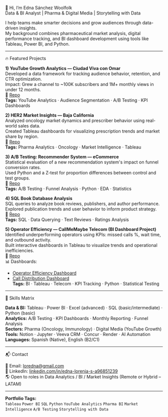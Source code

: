👋 Hi, I’m Edna Sánchez Woolfolk  
Data & BI Analyst | Pharma & Digital Media | Storytelling with Data  

I help teams make smarter decisions and grow audiences through data-driven insights.  
My background combines pharmaceutical market analysis, digital performance tracking, and BI dashboard development using tools like Tableau, Power BI, and Python.

---

🔥 Featured Projects

**1) YouTube Growth Analytics — Ciudad Viva con Omar**  
Developed a data framework for tracking audience behavior, retention, and CTR optimization.  
Impact: Grew a channel to ~100K subscribers and 1M+ monthly views in under 12 months.  
🔗 [Repo](https://github.com/ednasanchez-analytics/youtube-analytics-growth)  
**Tags:** YouTube Analytics · Audience Segmentation · A/B Testing · KPI Dashboards  

**2) HER2 Market Insights — Baja California**  
Analyzed oncology market dynamics and prescriber behavior using real-world sales data.  
Created Tableau dashboards for visualizing prescription trends and market share by region.  
🔗 [Repo](https://github.com/ednasanchez-analytics/her2-market-insights-baja)  
**Tags:** Pharma Analytics · Oncology · Market Intelligence · Tableau  

**3) A/B Testing: Recommender System — eCommerce**  
Statistical evaluation of a new recommendation system's impact on funnel conversion rates.  
Used Python and a Z-test for proportion differences between control and test groups.  
🔗 [Repo](https://github.com/yourusername/AB_TEST)  
**Tags:** A/B Testing · Funnel Analysis · Python · EDA · Statistics  

**4) SQL Book Database Analysis**  
SQL queries to analyze book reviews, publishers, and author performance.  
Explored publication trends and user behavior to inform product strategy.  
🔗 [Repo](https://github.com/yourusername/PROYECTO_SQL)  
**Tags:** SQL · Data Querying · Text Reviews · Ratings Analysis  

**5) Operator Efficiency — CallMeMaybe Telecom (BI Dashboard Project)**  
Identified underperforming operators using KPIs: missed calls %, wait time, and outbound activity.  
Built interactive dashboards in Tableau to visualize trends and operational inefficiencies.  
🔗 [Repo](https://github.com/yourusername/Analisis_de_Eficiencia_de_Operadores_CallMeMaybe_revisado)  
📊 Dashboards:  
- [Operator Efficiency Dashboard](https://public.tableau.com/views/DashboardFinalTripleTenCallMeMaybeSprint14OperadoresIneficaces/Dashboard1Eficiencia)  
- [Call Distribution Dashboard](https://public.tableau.com/views/DashboardFinalTripleTenCallMeMaybeSprint14/Dashboard2Distribucin)  
**Tags:** BI · Tableau · Telecom · KPI Tracking · Python · Statistical Testing  

---

🧠 Skills Matrix

**Data & BI:** Tableau · Power BI · Excel (advanced) · SQL (basic/intermediate) · Python (basic)  
**Analytics:** A/B Testing · KPI Dashboards · Monthly Reporting · Funnel Analysis  
**Sectors:** Pharma (Oncology, Immunology) · Digital Media (YouTube Growth)  
**Tools:** Notion · Jupyter · Veeva CRM · Concur · Render · AI Automation  
**Languages:** Spanish (Native), English (B2/C1)  

---

📬 Contact

📧 Email: loredna@gmail.com  
🔗 LinkedIn: [linkedin.com/in/edna-lorenia-s-a96851239](https://linkedin.com/in/edna-lorenia-s-a96851239)  
🌎 Open to roles in Data Analytics / BI / Market Insights (Remote or Hybrid – LATAM)

---

**Portfolio Tags:**  
`Tableau` `Power BI` `SQL` `Python` `YouTube Analytics` `Pharma BI` `Market Intelligence` `A/B Testing` `Storytelling with Data`  
